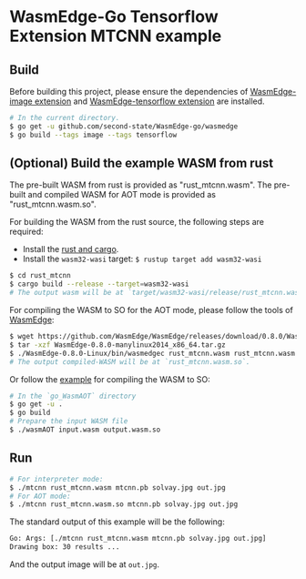 # WasmEdge-Go Tensorflow Extension MTCNN example

## Build

Before building this project, please ensure the dependencies of [WasmEdge-image extension](https://github.com/second-state/WasmEdge-go#wasmedge-image-extension) and [WasmEdge-tensorflow extension](https://github.com/second-state/WasmEdge-go#wasmedge-tensorflow-extension) are installed.

```bash
# In the current directory.
$ go get -u github.com/second-state/WasmEdge-go/wasmedge
$ go build --tags image --tags tensorflow
```

## (Optional) Build the example WASM from rust

The pre-built WASM from rust is provided as "rust_mtcnn.wasm".
The pre-built and compiled WASM for AOT mode is provided as "rust_mtcnn.wasm.so".

For building the WASM from the rust source, the following steps are required:

* Install the [rust and cargo](https://www.rust-lang.org/tools/install).
* Install the `wasm32-wasi` target: `$ rustup target add wasm32-wasi`

```bash
$ cd rust_mtcnn
$ cargo build --release --target=wasm32-wasi
# The output wasm will be at `target/wasm32-wasi/release/rust_mtcnn.wasm`.
```

For compiling the WASM to SO for the AOT mode, please follow the tools of [WasmEdge](https://github.com/WasmEdge/WasmEdge):

```bash
$ wget https://github.com/WasmEdge/WasmEdge/releases/download/0.8.0/WasmEdge-0.8.0-manylinux2014_x86_64.tar.gz
$ tar -xzf WasmEdge-0.8.0-manylinux2014_x86_64.tar.gz
$ ./WasmEdge-0.8.0-Linux/bin/wasmedgec rust_mtcnn.wasm rust_mtcnn.wasm.so
# The output compiled-WASM will be at `rust_mtcnn.wasm.so`.
```

Or follow the [example](https://github.com/second-state/WasmEdge-go-examples/tree/master/go_WasmAOT) for compiling the WASM to SO:

```bash
# In the `go_WasmAOT` directory
$ go get -u .
$ go build
# Prepare the input WASM file
$ ./wasmAOT input.wasm output.wasm.so
```

## Run

```bash
# For interpreter mode:
$ ./mtcnn rust_mtcnn.wasm mtcnn.pb solvay.jpg out.jpg
# For AOT mode:
$ ./mtcnn rust_mtcnn.wasm.so mtcnn.pb solvay.jpg out.jpg
```

The standard output of this example will be the following:

```bash
Go: Args: [./mtcnn rust_mtcnn.wasm mtcnn.pb solvay.jpg out.jpg]
Drawing box: 30 results ...
```

And the output image will be at `out.jpg`.
